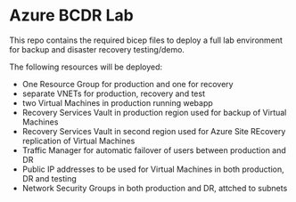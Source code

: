 # Azure BCDR Lab

This repo contains the required bicep files to deploy a full lab environment for backup and disaster recovery testing/demo.

The following resources will be deployed:

- One Resource Group for production and one for recovery
- separate VNETs for production, recovery and test
- two Virtual Machines in production running webapp
- Recovery Services Vault in production region used for backup of Virtual Machines
- Recovery Services Vault in second region used for Azure Site REcovery replication of Virtual Machines
- Traffic Manager for automatic failover of users between production and DR
- Public IP addresses to be used for Virtual Machines in both production, DR and testing
- Network Security Groups in both production and DR, attched to subnets

